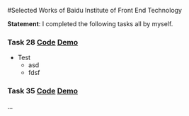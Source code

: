 #Selected Works of Baidu Institute of Front End Technology

**Statement**: I completed the following tasks all by myself.

### Task 28 [Code](https://github.com/marvinzh/stage2/tree/zbr/task28-2) [Demo](http://onloadteam.github.io/stage2/task28/task28.html)
- Test
  - asd
  - fdsf

### Task 35 [Code](https://github.com/marvinzh/stage2/tree/zbr/task35) [Demo](http://onloadteam.github.io/stage2/task35/task35.html)

...


